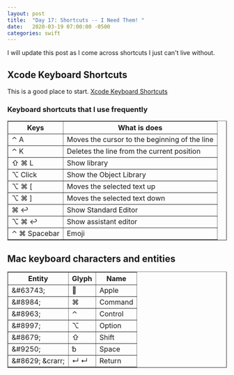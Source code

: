 ```yaml
---
layout: post
title:  "Day 17: Shortcuts -- I Need Them! "
date:   2020-03-19 07:00:00 -0500
categories: swift
---
```


I will update this post as I come across shortcuts I just can't live without.

## Xcode Keyboard Shortcuts

This is a good place to start. [Xcode Keyboard Shortcuts]( https://swifteducation.github.io/assets/pdfs/XcodeKeyboardShortcuts.pdf)

### Keyboard shortcuts that I use frequently

<table border="1">
<tr><th>Keys</th><th>What is does</th></tr>
<tr><td>&#8963; A</td><td>Moves the cursor to the beginning of the line</td></tr>
<tr><td>&#8963; K</td><td>Deletes the line from the current position</td></tr>
<tr><td>&#8679; &#8984; L</td><td>Show library</td></tr>
<tr><td>&#8997; Click</td><td>Show the Object Library</td></tr>
<tr><td>&#8997; &#8984; [ </td><td>Moves the selected text up</td></tr>
<tr><td>&#8997; &#8984; ]</td><td>Moves the selected text down</td></tr>
<tr><td>&#8984; &#8617;<td>Show Standard Editor</td></tr>
<tr><td>&#8997; &#8984; &#8617;</td><td>Show assistant editor</td></tr>
<tr><td>&#8963; &#8984;  Spacebar</td><td>Emoji</td></tr>

</table>

## Mac keyboard characters and entities

<table border="1">
    <tr><th>Entity</th><th>Glyph</th><th>Name</th></tr>
    <tr><td>&amp;#63743;</td><td>&#63743;</td><td>Apple</td></tr>
    <tr><td>&amp;#8984;</td><td>&#8984;</td><td>Command</td></tr>
    <tr><td>&amp;#8963;</td><td>&#8963;</td><td>Control</td></tr>
    <tr><td>&amp;#8997;</td><td>&#8997;</td><td>Option</td></tr>
    <tr><td>&amp;#8679;</td><td>&#8679;</td><td>Shift</td></tr>
    <tr><td>&amp;#9250;</td><td>&#9250;</td><td>Space</td></tr>
    <tr><td>&amp;#8629; &amp;crarr;</td><td>&#8629; &crarr;</td><td>Return</td></tr>
</table>


